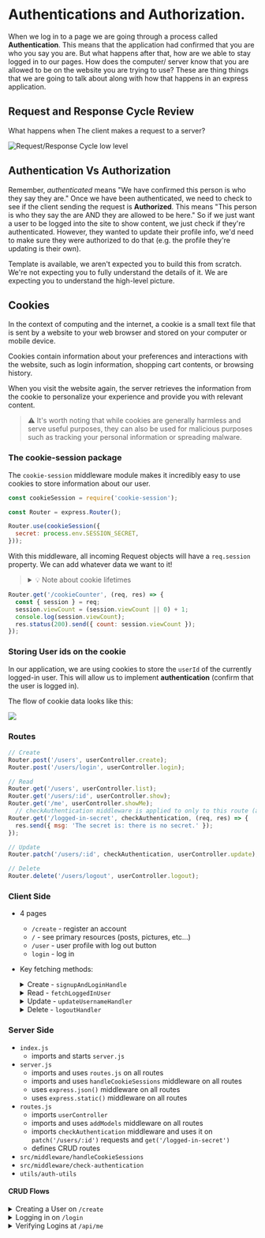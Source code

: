 # Authentications and Authorization.    

When we log in to a page we are going through a process called **Authentication**. This means that the application had confirmed that you are who you say you are. But what happens after that, how are we able to stay logged in to our pages. How does the computer/ server know that you are allowed to be on the website you are trying to use? These are thing things that we are going to talk about along with how that happens in an express application.

## Request and Response Cycle Review

What happens when The client makes a request to a server? 

![Request/Response Cycle low level](https://media.geeksforgeeks.org/wp-content/uploads/20210905091508/ImageOfHTTPRequestResponse-660x374.png)


## Authentication Vs Authorization  

Remember, _authenticated_ means "We have confirmed this person is who they say they are." Once we have been authenticated, we need to check to see if the client sending the request is **Authorized**. This means "This person is who they say the are AND they are allowed to be here." So if we just want a user to be logged into the site to show content, we just check if they're authenticated. However, they wanted to update their profile info, we'd need to make sure they were authorized to do that (e.g. the profile they're updating is their own).

Template is available, we aren't expected you to build this from scratch. We're not expecting you to fully understand the details of it. We are expecting you to understand the high-level picture.

## Cookies

In the context of computing and the internet, a cookie is a small text file that is sent by a website to your web browser and stored on your computer or mobile device. 

Cookies contain information about your preferences and interactions with the website, such as login information, shopping cart contents, or browsing history.

When you visit the website again, the server retrieves the information from the cookie to personalize your experience and provide you with relevant content.

> ⚠️ It's worth noting that while cookies are generally harmless and serve useful purposes, they can also be used for malicious purposes such as tracking your personal information or spreading malware.

### The cookie-session package

The `cookie-session` middleware module makes it incredibly easy to use cookies to store information about our user. 

```js
const cookieSession = require('cookie-session');

const Router = express.Router();

Router.use(cookieSession({
  secret: process.env.SESSION_SECRET,
}));
```

With this middleware, all incoming Request objects will have a `req.session` property. We can add whatever data we want to it!

> <details><summary>💡 Note about cookie lifetimes</summary>
> <br>
> By default, the cookie's lifetime is "session", which means until we close the browser. We like this for now! But in real life you'd set the cookie to expire, and implement an automatic re-auth flow (recreate the cookie right before it expires), but that's too much at this point.
>
> </details>

```js
Router.get('/cookieCounter', (req, res) => {
  const { session } = req;
  session.viewCount = (session.viewCount || 0) + 1;
  console.log(session.viewCount);
  res.status(200).send({ count: session.viewCount });
});
```

### Storing User ids on the cookie

In our application, we are using cookies to store the `userId` of the currently logged-in user. This will allow us to implement **authentication** (confirm that the user is logged in).

The flow of cookie data looks like this:

![](img/cookies-diagram.svg)

### Routes

```js
// Create
Router.post('/users', userController.create);
Router.post('/users/login', userController.login);

// Read
Router.get('/users', userController.list);
Router.get('/users/:id', userController.show);
Router.get('/me', userController.showMe);
  // checkAuthentication middleware is applied to only to this route (and /logged-in-secret)
Router.get('/logged-in-secret', checkAuthentication, (req, res) => {
  res.send({ msg: 'The secret is: there is no secret.' });
});

// Update
Router.patch('/users/:id', checkAuthentication, userController.update);

// Delete
Router.delete('/users/logout', userController.logout);
```

### Client Side

* 4 pages
  * `/create` - register an account
  * `/` - see primary resources (posts, pictures, etc...)
  * `/user` - user profile with log out button
  * `login` - log in
* Key fetching methods:
  <details><summary>Create - <code>signupAndLoginHandle</code></summary>

    * sends a `POST /api/users` request when creating a new user on the `/create` page along with a `username` and `password` from the form.
    * sends a `POST /api/users/login` request when logging in on the `/login` page along with a `username` and `password` from the form.

  </details>

  <details><summary>Read - <code>fetchLoggedInUser</code></summary>

    * sends a `GET /api/me` request which returns a `user` if signed in (the cookie sent to the server has a session id), or `null` if not.
    * sent when hitting the `/` page. If a user is signed in, show the <kbd>Profile</kbd> button in the nav. If not, show the <kbd>Login</kbd> and <kbd>Sign Up</kbd> buttons
    * sent when hitting the `/create` and `/login` pages. If a user is signed in, redirects to `/user`.
    * sent when hitting the `/users` page. If a user is NOT signed in, redirects to `/login`. If a user IS signed it, it uses the returned `user` object to store the `user.id` on the <kbd>Update Username</kbd> form as a `data-user-id` attribute.

  </details>
  <details><summary>Update - <code>updateUsernameHandler</code></summary>

    * sends a `PATCH /api/users/:userId` request along with the updated username.
    * sent when a user presses the <kbd>Update Username</kbd> button from `/user`.
  </details>
  <details><summary>Delete - <code>logoutHandler</code></summary>

    * sends a `DELETE /api/users/logout` request which only returns an error if something went wrong.
    * sent when a user presses the <kbd>Log Out</kbd> button from `/user`.
  </details>
    

### Server Side

* `index.js`
  * imports and starts `server.js`
* `server.js` 
  * imports and uses `routes.js` on all routes
  * imports and uses `handleCookieSessions` middleware on all routes
  * uses `express.json()` middleware on all routes
  * uses `express.static()` middleware on all routes
* `routes.js`
  * imports `userController`
  * imports and uses `addModels` middleware on all routes
  * imports `checkAuthentication` middleware and uses it on `patch('/users/:id')` requests and `get('/logged-in-secret')`
  * defines CRUD routes 
* `src/middleware/handleCookieSessions`
* `src/middleware/check-authentication`
* `utils/auth-utils`

#### CRUD Flows
<details><summary> Creating a User on <code>/create</code></summary>

  * User enters username and password into the form and clicks <kbd>Create User</kdbd>
  * `POST /users` > server > router > `userController.create` > `User.create`
  * The model hashes the password and stores the username and hashed password in the DB
  * A `User` instance is made to nicely package the data (`userInstance.id` and `.username`) and provide methods for interacting directly with that `User` instance (`userInstance.update` and `.isValidPassword`).
  * The controller receives the instance, stores the `userId` on the `session`, and sends the `user` to the client.

</details>
<details><summary>Logging in on <code>/login</code></summary>

  * User enters username and password into the form and clicks <kbd>Log in!</kdbd>
  * `POST /users/login` > server > router > `userController.login` > `User.findByUsername`
  * The model returns the user with the matching username and returns a `User` instance
  * The controller called the `user.isValidPassword` method to verify the input password
  * A `User` instance is made to nicely package the data (`userInstance.id` and `.username`) and provide methods for interacting directly with that `User` instance (`userInstance.update` and `.isValidPassword`)
  * The controller receives the instance, stores the `userId` on the `session`, and sends the `user` to the client.

</details>

<details><summary>Verifying Logins at <code>/api/me</code></summary>

  * 

</details>

